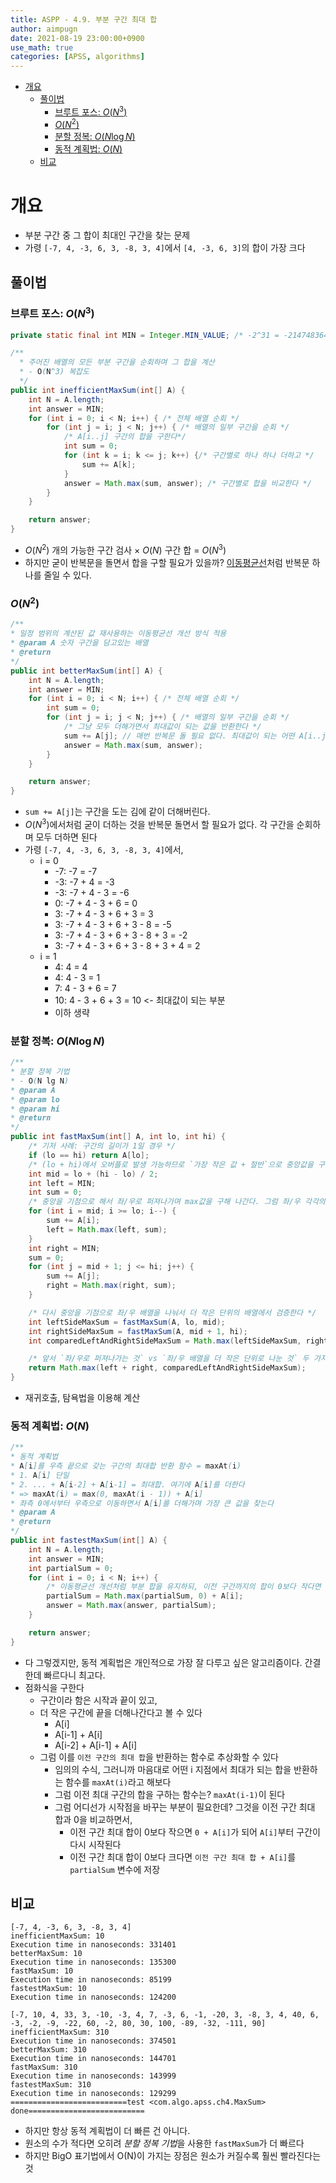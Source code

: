 ```yaml
---
title: ASPP - 4.9. 부분 구간 최대 합
author: aimpugn
date: 2021-08-19 23:00:00+0900
use_math: true
categories: [APSS, algorithms]
---
```


- [개요](#개요)
  - [풀이법](#풀이법)
    - [브루트 포스: $O(N^{3})$](#브루트-포스-on3)
    - [$O(N^{2})$](#on2)
    - [분할 정복: $O(N\log{N})$](#분할-정복-onlogn)
    - [동적 계획법: $O(N)$](#동적-계획법-on)
  - [비교](#비교)

# 개요

- 부분 구간 중 그 합이 최대인 구간을 찾는 문제
- 가령 `[-7, 4, -3, 6, 3, -8, 3, 4]`에서 `[4, -3, 6, 3]`의 합이 가장 크다

## 풀이법

### 브루트 포스: $O(N^{3})$

```java
private static final int MIN = Integer.MIN_VALUE; /* -2^31 = -2147483648 */

/**
  * 주어진 배열의 모든 부분 구간을 순회하며 그 합을 계산
  * - O(N^3) 복잡도
  */
public int inefficientMaxSum(int[] A) {
    int N = A.length;
    int answer = MIN;
    for (int i = 0; i < N; i++) { /* 전체 배열 순회 */
        for (int j = i; j < N; j++) { /* 배열의 일부 구간을 순회 */
            /* A[i..j] 구간의 합을 구한다*/
            int sum = 0;
            for (int k = i; k <= j; k++) {/* 구간별로 하나 하나 더하고 */
                sum += A[k];
            }
            answer = Math.max(sum, answer); /* 구간별로 합을 비교한다 */
        }
    }

    return answer;
}
```

- $O(N^{2})$ 개의 가능한 구간 검사 $\times$ $O(N)$ 구간 합 = $O(N^{3})$
- 하지만 굳이 반복문을 돌면서 합을 구할 필요가 있을까? [이동평균선](../algorithms/2021-08-18-APSS-4.2.moving_average)처럼 반복문 하나를 줄일 수 있다.

### $O(N^{2})$

```java
/**
* 일정 범위의 계산된 값 재사용하는 이동평균선 개선 방식 적용
* @param A 숫자 구간을 담고있는 배열
* @return
*/
public int betterMaxSum(int[] A) {
    int N = A.length;
    int answer = MIN;
    for (int i = 0; i < N; i++) { /* 전체 배열 순회 */
        int sum = 0;
        for (int j = i; j < N; j++) { /* 배열의 일부 구간을 순회 */
            /* 그냥 모두 더해가면서 최대값이 되는 값을 반환한다 */
            sum += A[j]; // 매번 반복문 돌 필요 없다. 최대값이 되는 어떤 A[i..j]의 max 값이 answer 변수에 담긴다
            answer = Math.max(sum, answer);
        }
    }

    return answer;
}
```

- `sum += A[j]`는 구간을 도는 김에 같이 더해버린다.
- $O(N^{3})$에서처럼 굳이 더하는 것을 반복문 돌면서 할 필요가 없다. 각 구간을 순회하며 모두 더하면 된다
- 가령 `[-7, 4, -3, 6, 3, -8, 3, 4]`에서,
  - i = 0
    - -7: -7 = -7
    - -3: -7 + 4 = -3
    - -3: -7 + 4 - 3 = -6
    - 0: -7 + 4 - 3 + 6 = 0
    - 3: -7 + 4 - 3 + 6 + 3 = 3
    - 3: -7 + 4 - 3 + 6 + 3 - 8 = -5
    - 3: -7 + 4 - 3 + 6 + 3 - 8 + 3 = -2
    - 3: -7 + 4 - 3 + 6 + 3 - 8 + 3 + 4 = 2
  - i = 1
    - 4: 4 = 4
    - 4: 4 - 3 = 1
    - 7: 4 - 3 + 6 = 7
    - 10: 4 - 3 + 6 + 3 = 10 <- 최대값이 되는 부분
    - 이하 생략

### 분할 정복: $O(N\log{N})$

```java
/**
* 분할 정복 기법
* - O(N lg N)
* @param A
* @param lo
* @param hi
* @return
*/
public int fastMaxSum(int[] A, int lo, int hi) {
    /* 기저 사례: 구간의 길이가 1일 경우 */
    if (lo == hi) return A[lo];
    /* (lo + hi)에서 오버플로 발생 가능하므로 `가장 작은 값 + 절반`으로 중앙값을 구한다 */
    int mid = lo + (hi - lo) / 2;
    int left = MIN;
    int sum = 0;
    /* 중앙을 기점으로 해서 좌/우로 퍼져나가며 max값을 구해 나간다. 그럼 좌/우 각각의 최대값을 구할 수 있고 */
    for (int i = mid; i >= lo; i--) {
        sum += A[i];
        left = Math.max(left, sum);
    }
    int right = MIN;
    sum = 0;
    for (int j = mid + 1; j <= hi; j++) {
        sum += A[j];
        right = Math.max(right, sum);
    }

    /* 다시 중앙을 기점으로 좌/우 배열을 나눠서 더 작은 단위의 배열에서 검증한다 */
    int leftSideMaxSum = fastMaxSum(A, lo, mid);
    int rightSideMaxSum = fastMaxSum(A, mid + 1, hi);
    int comparedLeftAndRightSideMaxSum = Math.max(leftSideMaxSum, rightSideMaxSum);

    /* 앞서 `좌/우로 퍼져나가는 것` vs `좌/우 배열을 더 작은 단위로 나눈 것` 두 가지를 비교해서 더 큰 값을 반환한다 */
    return Math.max(left + right, comparedLeftAndRightSideMaxSum);
}
```

- 재귀호출, 탐욕법을 이용해 계산

### 동적 계획법: $O(N)$

```java
/**
* 동적 계획법
* A[i]를 우측 끝으로 갖는 구간의 최대합 반환 함수 = maxAt(i)
* 1. A[i] 단일
* 2. ... + A[i-2] + A[i-1] = 최대합. 여기에 A[i]를 더한다
* => maxAt(i) = max(0, maxAt(i - 1)) + A[i]
* 좌측 0에서부터 우측으로 이동하면서 A[i]를 더해가며 가장 큰 값을 찾는다
* @param A
* @return
*/
public int fastestMaxSum(int[] A) {
    int N = A.length;
    int answer = MIN;
    int partialSum = 0;
    for (int i = 0; i < N; i++) {
        /* 이동평균선 개선처럼 부분 합을 유지하되, 이전 구간까지의 합이 0보다 작다면 계속 A[i]부터 다시 시작한다 */
        partialSum = Math.max(partialSum, 0) + A[i]; 
        answer = Math.max(answer, partialSum);
    }

    return answer;
}
```

- 다 그렇겠지만, 동적 계획법은 개인적으로 가장 잘 다루고 싶은 알고리즘이다. 간결한데 빠르다니 최고다.
- 점화식을 구한다
  - 구간이라 함은 시작과 끝이 있고,
  - 더 작은 구간에 끝을 더해나간다고 볼 수 있다
    - A[i]
    - A[i-1] + A[i]
    - A[i-2] + A[i-1] + A[i]
  - 그럼 이를 `이전 구간의 최대 합`을 반환하는 함수로 추상화할 수 있다
    - 임의의 수식, 그러니까 마음대로 어떤 i 지점에서 최대가 되는 합을 반환하는 함수를 `maxAt(i)`라고 해보다
    - 그럼 이전 최대 구간의 합을 구하는 함수는? `maxAt(i-1)`이 된다
    - 그럼 어디선가 시작점을 바꾸는 부분이 필요한데? 그것을 이전 구간 최대 합과 0을 비교하면서,
      - 이전 구간 최대 합이 0보다 작으면 `0 + A[i]`가 되어 `A[i]`부터 구간이 다시 시작된다
      - 이전 구간 최대 합이 0보다 크다면 `이전 구간 최대 합 + A[i]`를 `partialSum` 변수에 저장

## 비교

```
[-7, 4, -3, 6, 3, -8, 3, 4]
inefficientMaxSum: 10
Execution time in nanoseconds: 331401
betterMaxSum: 10
Execution time in nanoseconds: 135300
fastMaxSum: 10
Execution time in nanoseconds: 85199
fastestMaxSum: 10
Execution time in nanoseconds: 124200

[-7, 10, 4, 33, 3, -10, -3, 4, 7, -3, 6, -1, -20, 3, -8, 3, 4, 40, 6, -3, -2, -9, -22, 60, -2, 80, 30, 100, -89, -32, -111, 90]
inefficientMaxSum: 310
Execution time in nanoseconds: 374501
betterMaxSum: 310
Execution time in nanoseconds: 144701
fastMaxSum: 310
Execution time in nanoseconds: 143999
fastestMaxSum: 310
Execution time in nanoseconds: 129299
==========================test <com.algo.apss.ch4.MaxSum> done==========================
```

- 하지만 항상 동적 계획법이 더 빠른 건 아니다.
- 원소의 수가 적다면 오히려 *분할 정복 기법*을 사용한 `fastMaxSum`가 더 빠르다
- 하지만 BigO 표기법에서 O(N)이 가지는 장점은 원소가 커질수록 훨씬 빨라진다는 것
